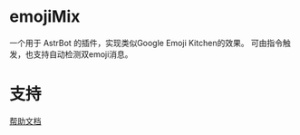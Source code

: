 # emojiMix

一个用于 AstrBot 的插件，实现类似Google Emoji Kitchen的效果。
可由指令触发，也支持自动检测双emoji消息。


# 支持

[帮助文档](https://astrbot.app)

